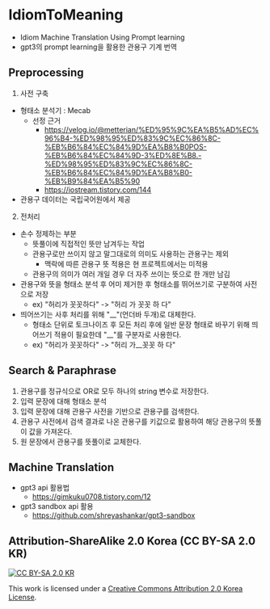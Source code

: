 # IdiomToMeaning
* Idiom Machine Translation Using Prompt learning 
* gpt3의 prompt learning을 활용한 관용구 기계 번역

## Preprocessing

1. 사전 구축

* 형태소 분석기 : Mecab
    - 선정 근거
        - https://velog.io/@metterian/%ED%95%9C%EA%B5%AD%EC%96%B4-%ED%98%95%ED%83%9C%EC%86%8C-%EB%B6%84%EC%84%9D%EA%B8%B0POS-%EB%B6%84%EC%84%9D-3%ED%8E%B8.-%ED%98%95%ED%83%9C%EC%86%8C-%EB%B6%84%EC%84%9D%EA%B8%B0-%EB%B9%84%EA%B5%90
        - https://iostream.tistory.com/144
* 관용구 데이터는 국립국어원에서 제공

2. 전처리 

* 손수 정제하는 부분
    * 뜻풀이에 직접적인 뜻만 남겨두는 작업
    * 관용구로만 쓰이지 않고 말그대로의 의미도 사용하는 관용구는 제외
        - 맥락에 따른 관용구 뜻 적용은 현 프로젝트에서는 미적용
    * 관용구의 의미가 여러 개일 경우 더 자주 쓰이는 뜻으로 한 개만 남김 
* 관용구와 뜻을 형태소 분석 후 어미 제거한 후 형태소를 뛰어쓰기로 구분하여 사전으로 저장
    - ex) "허리가 꼿꼿하다" -> "허리 가 꼿꼿 하 다"
* 띄어쓰기는 사후 처리를 위해 "__"(언더바 두개)로 대체한다.
    - 형태소 단위로 토크나이즈 후 모든 처리 후에 일반 문장 형태로 바꾸기 위해 띄어쓰기 적용이 필요한데 "__"를 구분자로 사용한다.
    - ex) "허리가 꼿꼿하다" -> "허리 가__꼿꼿 하 다"

## Search & Paraphrase

1. 관용구를 정규식으로 OR로 모두 하나의 string 변수로 저장한다.
2. 입력 문장에 대해 형태소 분석
3. 입력 문장에 대해 관용구 사전을 기반으로 관용구를 검색한다.
4. 관용구 사전에서 검색 결과로 나온 관용구를 키값으로 활용하여 해당 관용구의 뜻풀이 값을 가져온다.
5. 원 문장에서 관용구를 뜻풀이로 교체한다.

## Machine Translation 

* gpt3 api 활용법
    - https://gimkuku0708.tistory.com/12
* gpt3 sandbox api 활용
    - https://github.com/shreyashankar/gpt3-sandbox

## Attribution-ShareAlike 2.0 Korea (CC BY-SA 2.0 KR)

[![CC BY-SA 2.0 KR][cc-by-image]][cc-by]

This work is licensed under a [Creative Commons Attribution 2.0 Korea License][cc-by].

[cc-by]: https://creativecommons.org/licenses/by-sa/2.0/kr/
[cc-by-image]: https://i.creativecommons.org/l/by-sa/2.0/kr/88x31.png


